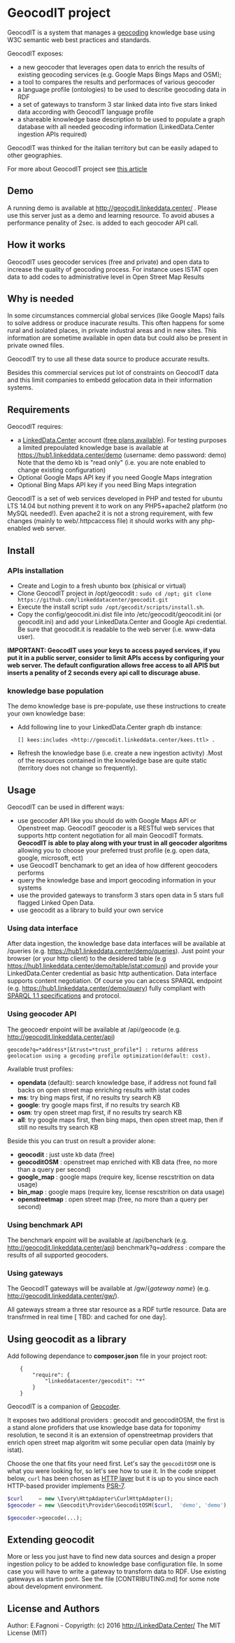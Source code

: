 # GeocodIT project

GeocodIT is a system that manages a [geocoding](https://en.wikipedia.org/wiki/Geocoding) knowledge base using W3C semantic web best practices and standards.

GeocodIT exposes:

- a new geocoder that leverages open data to enrich the results of existing  geocoding services (e.g. Google Maps Bings Maps and OSM);
- a tool to compares the results and performaces of various geocoder
- a language profile (ontologies) to be used to describe geocoding data in RDF
- a set of gateways to transform  3 star linked data into five stars linked data according  with GeocodIT language profile  
- a shareable knowledge base description to be used to populate a graph database with all needed geocoding information (LinkedData.Center ingestion APIs required)

GeocodIT was thinked for the italian territory but can be easily adaped to other geographies.

For more about GeocodIT project see [this article](http://linkeddata.center/help/business/cases/geocodit-v1) 

## Demo
A running demo is available at http://geocodit.linkeddata.center/ . Please use this server just as a demo and learning resource. 
To avoid abuses a performance penality of 2sec. is added to each geocoder API call.

## How it works
GeocodIT uses geocoder services (free and private) and open data to increase the quality of geocoding process.
For instance uses ISTAT open data to add codes to administrative level in Open Street Map Results

## Why is needed
In some circumstances commercial global services (like Google Maps) fails to solve address or produce inacurate results. 
This often happens for some rural and isolated places, in private industral areas and in new sites.
This information are sometime available in open data but could also be present in private owned files.

GeocodIT try to use all these data source to produce accurate results.

Besides this commercial services put lot of constraints on GeocodIT data and this limit companies to embedd gelocation data in their information systems.

## Requirements

GeocodIT requires:

- a [LinkedData.Center](http://LinkedData.Center/) account ([free plans
    available](http://linkeddata.center/home/pricing#cta)). For testing purposes a limited 
    prepoulated knowledge base is available at https://hub1.linkeddata.center/demo (username: demo password: demo)
	Note that the demo kb is "read only" (i.e. you are note enabled to change existing configuration)
- Optional Google Maps API key if you need Google Maps integration
- Optional Bing Maps API key if you need Bing Maps integration

GeocodIT is a set of web services developed in PHP and tested for ubuntu LTS 14.04 but nothing prevent it to work on any PHP5+apache2 platform  (no MySQL needed!). 
Even apache2 it is not a strong requirement, with few changes (mainly to web/.httpcaccess file) it should  works with any php-enabled web server.

## Install

### APIs installation

- Create and Login to a fresh ubunto box (phisical or virtual) 
- Clone GeocodIT project in /opt/geocodit : `sudo cd /opt; git clone https://github.com/linkeddatacenter/geocodit.git`
- Execute the install script `sudo /opt/gecodit/scripts/install.sh`.
- Copy the config/geocodit.ini.dist file into /etc/geocodit/geocodit.ini (or geocodit.ini) and 
    add your LinkedData.Center and Google Api credential. Be sure that geocodit.it is
    readable to the web server (i.e. www-data user).

**IMPORTANT: GeocodIT uses your keys to access payed services, if you put it in a public server, consider to limit 
	APIs access by configuring your web server. 
	The default configuration allows free access to all APIS but inserts a penality of 2 seconds every api call to discurage abuse.**

### knowledge base population
The demo knowledge base is pre-populate, use these instructions to create your own knowledge base:

- Add following line to your LinkedData.Center graph db instance:
    ```
    [] kees:includes <http://geocodit.linkeddata.center/kees.ttl> .
    ```
- Refresh the knowledge base (i.e. create a new ingestion activity) .Most of the resources contained in the knowledge base are quite static (territory does not change so frequently).
	
## Usage

GeocodIT can be used in different ways:
- use geocoder API like you should do with Google Maps API or Openstreet map. GeocodIT geocoder is a RESTful web services that supports http content negotiation for all main GeocodIT formats. **GeocodIT  is able to play along with your trust in all geocoder algoritms** allowing you to choose your preferred trust profile (e.g. open data, google, microsoft, ect)
- use GeocodIT benchamark to get an idea of how different geocoders performs
- query the knowledge base and import geocoding information in your systems
- use the provided gateways to transform 3 stars open data in 5 stars full flagged Linked Open Data.
- use geocodit as a library to build your own service

### Using data interface

After data ingestion, the knowledge base data interfaces will  be available at <your LinkedData.Center account enpoint>/queries (e.g. https://hub1.linkeddata.center/demo/queries).
Just point your browser (or your http client) to the desidered table (e.g https://hub1.linkeddata.center/demo/table/istat:comuni) and 
provide your LinkedData.Center credential as basic http authentication. Data interface supports content negotiation.
Of course you can access SPARQL endpoint (e.g. https://hub1.linkeddata.center/demo/query) fully compliant with [SPARQL 1.1 specifications](https://www.w3.org/TR/sparql11-query/) and protocol.

### Using geocoder API

The geocoedr  enpoint will be available at <your server ip or FQDN>/api/geocode (e.g. http://geocodit.linkeddata.center/api)

    geocode?q=*address*[&trust=*trust_profile*] : returns address geolocation using a gecoding profile optimization(default: cost).

Available trust profiles:

- **opendata** (default): search knowledge base, if address not found fall backs on open street map enriching results with istat codes
- **ms**: try bing maps first, if no results try search KB
- **google**: try google  maps first, if no results try search KB
- **osm**: try open street map first, if no results try search KB
- **all**: try google maps first, then bing maps, then open street map, then if still no results try search KB

Beside this you can trust on result a provider alone:

- **geocodit** : just uste kb data (free)
- **geocoditOSM** : openstreet map enriched with KB data (free, no more than a query per second)
- **google_map** : google maps (require key, license rescstrition on data usage)
- **bin_map** : google maps (require key, license rescstrition on data usage)
- **openstreetmap** : open street map (free, no more than a query per second)

### Using benchmark API

The benchmark  enpoint will be available at <your server ip or FQDN>/api/benchark (e.g. http://geocodit.linkeddata.center/api)
    benchmark?q=*address* : compare the results of all supported geocoders.
    
### Using  gateways

The GeocodIT gateways will be available at <your server ip or FQDN>/gw/{*gateway name*} (e.g. http://geocodit.linkeddata.center/gw/).

All gateways stream a three star resource as a RDF turtle resource. Data are transfrmed in real time [ TBD: and cached for one day].

## Using geocodit as a library
Add following dependance to **composer.json** file in your project root:

```
    {
        "require": {
            "linkeddatacenter/geocodit": "*"
        }
    }
```

GeocodIT is a companion of [Geocoder](https://github.com/geocoder-php/Geocoder).

It exposes two additional providers : geocodit and geocoditOSM, the first is a stand alone profiders that use knowledge base data for toponimy resolution,
te second it is an extension of openstreetmap providers that enrich open street map algoritm wit some peculiar open data (mainly by istat).

Choose the one that fits your need first. Let's say the `geocoditOSM` one is what
you were looking for, so let's see how to use it. In the code snippet below,
`curl` has been chosen as [HTTP layer](#http-adapters) but it is up to you
since each HTTP-based provider implements
[PSR-7](https://github.com/php-fig/fig-standards/blob/master/accepted/PSR-7-http-message.md).

```php
$curl     = new \Ivory\HttpAdapter\CurlHttpAdapter();
$geocoder = new \Geocodit\Provider\GeocoditOSM($curl,  'demo', 'demo');

$geocoder->geocode(...);
```

## Extending geocodit
More or less you just have to find new data sources and design a proper ingestion policy to be added to knowledge base configuration file.
In some case you will have to write a gateway to transform data to RDF. Use existing gateways as startin pont.
See the file [CONTRIBUTING.md] for some note about development environment.

## License and Authors
Author: E.Fagnoni - 
Copyrigth: (c) 2016 http://LinkedData.Center/ The MIT License (MIT)

